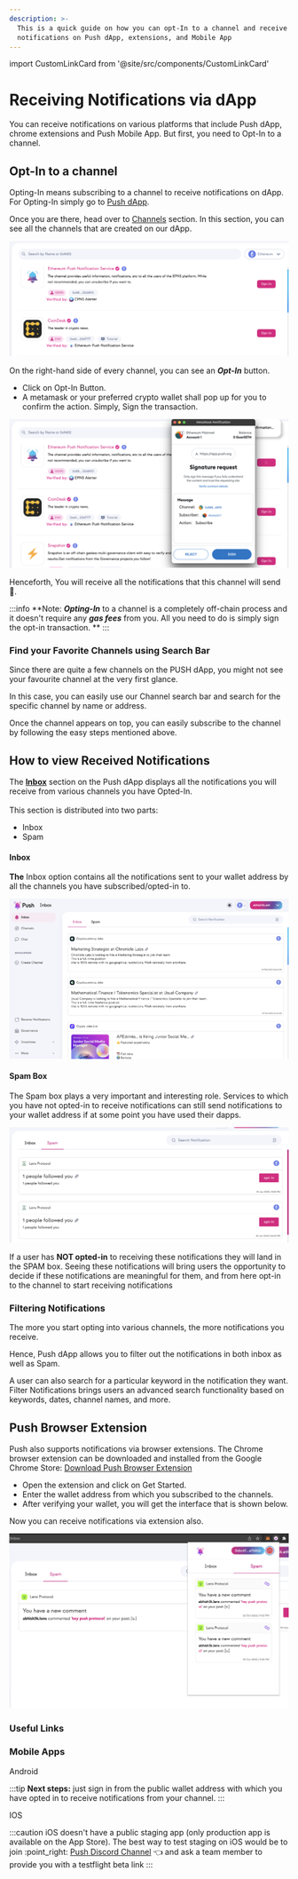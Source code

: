 ```yaml
---
description: >-
  This is a quick guide on how you can opt-In to a channel and receive
  notifications on Push dApp, extensions, and Mobile App
---
```


import CustomLinkCard from '@site/src/components/CustomLinkCard'

# Receiving Notifications via dApp

You can receive notifications on various platforms that include Push dApp, chrome extensions and Push Mobile App. But first, you need to Opt-In to a channel.

## Opt-In to a channel

Opting-In means subscribing to a channel to receive notifications on dApp. For Opting-In simply go to [Push dApp](https://app.push.org/).


Once you are there, head over to [Channels](https://app.push.org/#/channels) section. In this section, you can see all the channels that are created on our dApp.

![Opt-in for Channel](../../../static//img/assets/opt-in-channel.png)

On the right-hand side of every channel, you can see an _**Opt-In**_ button.&#x20;

* Click on Opt-In Button.
* A metamask or your preferred crypto wallet shall pop up for you to confirm the action. Simply, Sign the transaction.

![Sign Transaction](../../../static/img/assets/metamask-popup.png)

Henceforth, You will receive all the notifications that this channel will send 🥳.

:::info
**Note: **_**Opting-In**_**  to a channel is a completely off-chain process and it doesn't require any _**gas fees**_ from you. All you need to do is simply sign the opt-in transaction. **&#x20;
:::

### Find your Favorite Channels using Search Bar

Since there are quite a few channels on the PUSH dApp, you might not see your favourite channel at the very first glance.

In this case, you can easily use our Channel search bar and search for the specific channel by name or address.&#x20;

Once the channel appears on top, you can easily subscribe to the channel by following the easy steps mentioned above.

## How to view Received Notifications

The [**Inbox**](https://app.push.org/#/inbox) section on the Push dApp displays all the notifications you will receive from various channels you have Opted-In. \
\
This section is distributed into two parts:&#x20;

* Inbox
* Spam

#### Inbox

**The** Inbox option contains all the notifications sent to your wallet address by all the channels you have subscribed/opted-in to.&#x20;

![Inbox](../../../static/img/assets/inbox.png)

#### Spam Box

The Spam box plays a very important and interesting role. Services to which you have not opted-in to receive notifications can still send notifications to your wallet address if at some point you have used their dapps.

![SpamBox](../../../static/img/assets/spambox.png)

If a user has **NOT opted-in** to receiving these notifications they will land in the SPAM box. Seeing these notifications will bring users the opportunity to decide if these notifications are meaningful for them, and from here opt-in to the channel to start receiving notifications

### Filtering Notifications

The more you start opting into various channels, the more notifications you receive.&#x20;

Hence, Push dApp allows you to filter out the notifications in both inbox as well as Spam.

A user can also search for a particular keyword in the notification they want. Filter Notifications brings users an advanced search functionality based on keywords, dates, channel names, and more.

## Push Browser Extension

Push also supports notifications via browser extensions. The Chrome browser extension can be downloaded and installed from the Google Chrome Store: [Download Push Browser Extension](https://chrome.google.com/webstore/detail/epns-protocol-beta/lbdcbpaldalgiieffakjhiccoeebchmg)

* Open the extension and click on Get Started.
* Enter the wallet address from which you subscribed to the channels.
* After verifying your wallet, you will get the interface that is shown below.&#x20;

Now you can receive notifications via extension also.

![Push Browser Extension](../../../static/img/assets/browser-extension.png)

### Useful Links

### Mobile Apps

Android

<CustomLinkCard text="Staging Environment" link="https://play.google.com/store/apps/details?gl=US&hl=en&id=io.epns.epnsstaging&pli=1"/>

<CustomLinkCard text="Production Environment" link="https://play.google.com/store/apps/details?gl=US&hl=en&id=io.epns.epns"/>

:::tip
**Next steps:** just sign in from the public wallet address with which you have opted in to receive notifications from your channel.
:::

IOS

:::caution
iOS doesn't have a public staging app (only production app is available on the App Store). 
The best way to test staging on iOS would be to join :point\_right: [Push Discord Channel](https://discord.com/invite/YVPB99F9W5) :point_left: and ask a team member to provide you with a testflight beta link
:::

<CustomLinkCard text="Production Environment" link="https://apps.apple.com/us/app/ethereum-push-service-epns/id1528614910"/>

